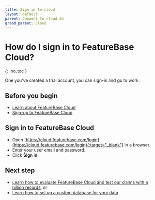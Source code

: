 ```yaml
---
title: Sign in to cloud
layout: default
parent: Connect to cloud db
grand_parent: Cloud
---
```


# How do I sign in to FeatureBase Cloud?
{: .no_toc }

One you've created a trial account, you can sign-in and go to work.

## Before you begin

* [Learn about FeatureBase Cloud](/docs/cloud/cloud-home)
* [Sign-up to FeatureBase Cloud](/docs/cloud/cloud-org/cloud-signup)

## Sign in to FeatureBase Cloud

* Open [https://cloud.featurebase.com/login](https://cloud.featurebase.com/login){:target="_blank"} in a browser.
* Enter your user email and password.
* Click **Sign in**

## Next step

* [Learn how to evaluate FeatureBase Cloud and test our claims with a billion records](/docs/cloud/cloud-evaluate), or
* [Learn how to set up a custom database for your data](/docs/cloud/cloud-setup)
